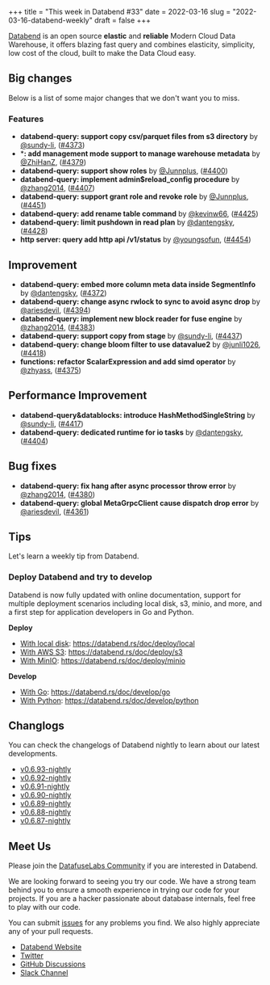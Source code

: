 +++
title = "This week in Databend #33"
date = 2022-03-16
slug = "2022-03-16-databend-weekly"
draft = false
+++

[Databend](https://github.com/datafuselabs/databend) is an open source **elastic** and **reliable** Modern Cloud Data Warehouse, it offers blazing fast query and combines elasticity, simplicity, low cost of the cloud, built to make the Data Cloud easy.

## Big changes

Below is a list of some major changes that we don't want you to miss.

### Features

- **databend-query: support copy csv/parquet files from s3 directory** by [@sundy-li](https://github.com/sundy-li), ([#4373](https://github.com/datafuselabs/databend/pull/4373))
- ***: add management mode support to manage warehouse metadata** by [@ZhiHanZ](https://github.com/ZhiHanZ), ([#4379](https://github.com/datafuselabs/databend/pull/4379))
- **databend-query: support show roles** by [@Junnplus](https://github.com/Junnplus), ([#4400](https://github.com/datafuselabs/databend/pull/4400))
- **databend-query: implement admin$reload_config procedure** by [@zhang2014](https://github.com/zhang2014), ([#4407](https://github.com/datafuselabs/databend/pull/4407))
- **databend-query: support grant role and revoke role** by [@Junnplus](https://github.com/Junnplus), ([#4451](https://github.com/datafuselabs/databend/pull/4451))
- **databend-query: add rename table command** by [@kevinw66](https://github.com/kevinw66), ([#4425](https://github.com/datafuselabs/databend/pull/4425))
- **databend-query: limit pushdown in read plan** by [@dantengsky](https://github.com/dantengsky), ([#4428](https://github.com/datafuselabs/databend/pull/4428))
- **http server: query add http api /v1/status** by [@youngsofun](https://github.com/youngsofun), ([#4454](https://github.com/datafuselabs/databend/pull/4454))

## Improvement

- **databend-query: embed more column meta data inside SegmentInfo** by [@dantengsky](https://github.com/dantengsky), ([#4372](https://github.com/datafuselabs/databend/pull/4372))
- **databend-query: change async rwlock to sync to avoid async drop** by [@ariesdevil](https://github.com/ariesdevil), ([#4394](https://github.com/datafuselabs/databend/pull/4394))
- **databend-query: implement new block reader for fuse engine** by [@zhang2014](https://github.com/zhang2014), ([#4383](https://github.com/datafuselabs/databend/pull/4383))
- **databend-query: support copy from stage** by [@sundy-li](https://github.com/sundy-li), ([#4437](https://github.com/datafuselabs/databend/pull/4437))
- **databend-query: change bloom filter to use datavalue2** by [@junli1026](https://github.com/junli1026), ([#4418](https://github.com/datafuselabs/databend/pull/4418))
- **functions: refactor ScalarExpression and add simd operator** by [@zhyass](https://github.com/zhyass), ([#4375](https://github.com/datafuselabs/databend/pull/4375))

## Performance Improvement

- **databend-query&datablocks: introduce HashMethodSingleString** by [@sundy-li](https://github.com/sundy-li), ([#4417](https://github.com/datafuselabs/databend/pull/4417))
- **databend-query: dedicated runtime for io tasks** by [@dantengsky](https://github.com/dantengsky), ([#4404](https://github.com/datafuselabs/databend/pull/4404))

## Bug fixes

- **databend-query: fix hang after async processor throw error** by [@zhang2014](https://github.com/zhang2014), ([#4380](https://github.com/datafuselabs/databend/pull/4380))
- **databend-query: global MetaGrpcClient cause dispatch drop error** by [@ariesdevil](https://github.com/ariesdevil), ([#4361](https://github.com/datafuselabs/databend/pull/4361))

## Tips

Let's learn a weekly tip from Databend.

### Deploy Databend and try to develop

Databend is now fully updated with online documentation, support for multiple deployment scenarios including local disk, s3, minio, and more, and a first step for application developers in Go and Python.

**Deploy**

- [With local disk](https://databend.rs/doc/deploy/local): https://databend.rs/doc/deploy/local
- [With AWS S3](https://databend.rs/doc/deploy/s3): https://databend.rs/doc/deploy/s3
- [With MinIO](https://databend.rs/doc/deploy/minio): https://databend.rs/doc/deploy/minio

**Develop**

- [With Go](https://databend.rs/doc/develop/go): https://databend.rs/doc/develop/go
- [With Python](https://databend.rs/doc/develop/python): https://databend.rs/doc/develop/python

## Changlogs

You can check the changelogs of Databend nightly to learn about our latest developments.

- [v0.6.93-nightly](https://github.com/datafuselabs/databend/releases/tag/v0.6.93-nightly)
- [v0.6.92-nightly](https://github.com/datafuselabs/databend/releases/tag/v0.6.92-nightly)
- [v0.6.91-nightly](https://github.com/datafuselabs/databend/releases/tag/v0.6.91-nightly)
- [v0.6.90-nightly](https://github.com/datafuselabs/databend/releases/tag/v0.6.90-nightly)
- [v0.6.89-nightly](https://github.com/datafuselabs/databend/releases/tag/v0.6.89-nightly)
- [v0.6.88-nightly](https://github.com/datafuselabs/databend/releases/tag/v0.6.88-nightly)
- [v0.6.87-nightly](https://github.com/datafuselabs/databend/releases/tag/v0.6.87-nightly)

## Meet Us

Please join the [DatafuseLabs Community](https://github.com/datafuselabs/) if you are interested in Databend.

We are looking forward to seeing you try our code. We have a strong team behind you to ensure a smooth experience in trying our code for your projects.
If you are a hacker passionate about database internals, feel free to play with our code.

You can submit [issues](https://github.com/datafuselabs/databend/issues) for any problems you find. We also highly appreciate any of your pull requests.

- [Databend Website](https://databend.rs)
- [Twitter](https://twitter.com/Datafuse_Labs)
- [GitHub Discussions](https://github.com/datafuselabs/databend/discussions)
- [Slack Channel](https://datafusecloud.slack.com/join/shared_invite/zt-nojrc9up-50IRla1Y1h56rqwCTkkDJA)
